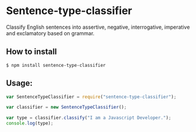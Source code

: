 # Sentence-type-classifier
Classify English sentences into assertive, negative, interrogative, imperative and exclamatory based on grammar.

## How to install

`$ npm install sentence-type-classifier`

## Usage:

```javascript
var SentenceTypeClassifier = require("sentence-type-classifier");

var classifier = new SentenceTypeClassifier();

var type = classifier.classify("I am a Javascript Developer.");
console.log(type);
```